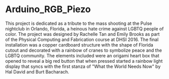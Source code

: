 # Arduino_RGB_Piezo
This project is dedicated as a tribute to the mass shooting at the Pulse nightclub in Orlando, Florida, a heinous hate crime against LGBTQ people of color. The project was designed by Rachelle Tan and Emily Brooks as part of the Physical Computing and Fabrication course at DHSI 2016. The final installation was a copper cardboard structure with the shape of Florida cutout and decorated with a rainbow of cranes to symbolize peace and the LGBTQ community. The elements included were an origami heart box that opened to reveal a big red button that when pressed started a rainbow light display that syncs with the first stanza of "What the World Needs Now" by Hal David and Burt Bacharach.
